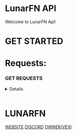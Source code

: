 # LunarFN API

Welcome to LunarFN Api!


# GET STARTED

# Requests:

### GET REQUESTS

<details>
<table>
  <tr><td>C</td><td>/Lang/c.md</td></tr>
  <tr><td>C#</td><td>/Lang/csharp.md</td></tr>
  <tr><td>HTTP</td><td>/Lang/http.md</td></tr>
  <tr><td>Javascript</td><td>/Lang/javascript.md</td></tr>
  <tr><td>NodeJs</td><td>/Lang/node.md</td></tr>
  <tr><td>Objective-C</td><td>/Lang/objectc.md</td></tr>
  <tr><td>PHP</td><td>/Lang/php.md</td></tr>
  <tr><td>PowerShell</td><td>/Lang/ps.md</td></tr>
  <tr><td>Python</td><td>/Lang/py.md</td></tr>
  <tr><td>Ruby</td><td>/Lang/ruby.md</td></tr>
  <tr><td>Shell</td><td>/Lang/shel.mdl</td></tr>
  <tr><td>Swift</td><td>/Lang/swift.md</td></tr>
</table>
</details>
<br>



# LUNARFN

[WEBSITE](https://www.lunarfn.com)
[DISCORD](https://discord.gg/lunarfn)
[OWNER/VEXI](https://www.vexidev.tk)
